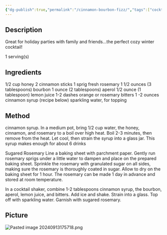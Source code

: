```yaml
---
{"dg-publish":true,"permalink":"/cinnamon-bourbon-fizz/","tags":["cocktail","bourbon","aperol","lemon"]}
---
```


## Description
Great for holiday parties with family and friends…the perfect cozy winter cocktail!

1 serving(s)

## Ingredients

1/2 cup honey 
2 cinnamon sticks 
1 sprig fresh rosemary 
1 1/2 ounces (3 tablespoons) bourbon 
1 ounce (2 tablespoons) aperol 
1/2 ounce (1 tablespoon) lemon juice 
1-2 dashes orange or rosemary bitters 
1 -2 ounces cinnamon syrup (recipe below) sparkling water, for topping
## Method

cinnamon syrup. In a medium pot, bring 1/2 cup water, the honey, cinnamon, and rosemary to a boil over high heat. Boil 2-3 minutes, then remove from the heat. Let cool, then strain the syrup into a glass jar. This syrup makes enough for about 6 drinks 

Sugared Rosemary Line a baking sheet with parchment paper. Gently run rosemary sprigs under a little water to dampen and place on the prepared baking sheet. Sprinkle the rosemary with granulated sugar on all sides, making sure the rosemary is thoroughly coated in sugar. Allow to dry on the baking sheet for 1 hour. The rosemary can be made 1 day in advance and stored at room temperature. 

 In a cocktail shaker, combine 1-2 tablespoons cinnamon syrup, the bourbon, aperol, lemon juice, and bitters. Add ice and shake. Strain into a glass. Top off with sparkling water. Garnish with sugared rosemary.
## Picture
![Pasted image 20240913175718.png](/img/user/z_attachments/Pasted%20image%2020240913175718.png)